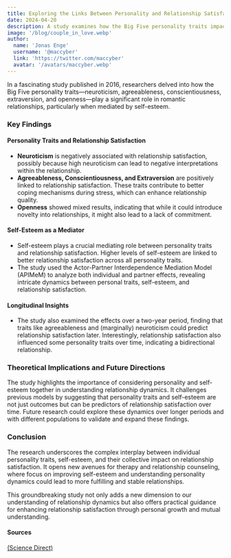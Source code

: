 ```yaml
---
title: Exploring the Links Between Personality and Relationship Satisfaction
date: 2024-04-20
description: A study examines how the Big Five personality traits impact relationship satisfaction
image: '/blog/couple_in_love.webp'
author:
  name: 'Jonas Enge'
  username: '@maccyber'
  link: 'https://twitter.com/maccyber'
  avatar: '/avatars/maccyber.webp'
---
```


In a fascinating study published in 2016, researchers delved into how the Big Five personality traits—neuroticism, agreeableness, conscientiousness, extraversion, and openness—play a significant role in romantic relationships, particularly when mediated by self-esteem.

### Key Findings

#### **Personality Traits and Relationship Satisfaction**

- **Neuroticism** is negatively associated with relationship satisfaction, possibly because high neuroticism can lead to negative interpretations within the relationship.
- **Agreeableness, Conscientiousness, and Extraversion** are positively linked to relationship satisfaction. These traits contribute to better coping mechanisms during stress, which can enhance relationship quality.
- **Openness** showed mixed results, indicating that while it could introduce novelty into relationships, it might also lead to a lack of commitment.

#### **Self-Esteem as a Mediator**

- Self-esteem plays a crucial mediating role between personality traits and relationship satisfaction. Higher levels of self-esteem are linked to better relationship satisfaction across all personality traits.
- The study used the Actor-Partner Interdependence Mediation Model (APIMeM) to analyze both individual and partner effects, revealing intricate dynamics between personal traits, self-esteem, and relationship satisfaction.

#### **Longitudinal Insights**

- The study also examined the effects over a two-year period, finding that traits like agreeableness and (marginally) neuroticism could predict relationship satisfaction later. Interestingly, relationship satisfaction also influenced some personality traits over time, indicating a bidirectional relationship.

### Theoretical Implications and Future Directions

The study highlights the importance of considering personality and self-esteem together in understanding relationship dynamics. It challenges previous models by suggesting that personality traits and self-esteem are not just outcomes but can be predictors of relationship satisfaction over time. Future research could explore these dynamics over longer periods and with different populations to validate and expand these findings.

### Conclusion

The research underscores the complex interplay between individual personality traits, self-esteem, and their collective impact on relationship satisfaction. It opens new avenues for therapy and relationship counseling, where focus on improving self-esteem and understanding personality dynamics could lead to more fulfilling and stable relationships.

This groundbreaking study not only adds a new dimension to our understanding of relationship dynamics but also offers practical guidance for enhancing relationship satisfaction through personal growth and mutual understanding.

#### **Sources**

[(Science Direct)](https://www.sciencedirect.com/science/article/abs/pii/S0092656616300496)
